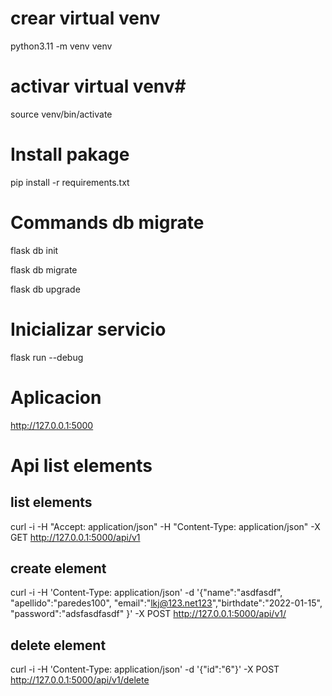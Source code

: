 
# crear virtual venv #
python3.11 -m venv venv

# activar virtual venv#

source venv/bin/activate



# Install pakage #

pip install -r requirements.txt


# Commands db migrate #

flask db init

flask db migrate

flask db upgrade


# Inicializar servicio #

flask run --debug


# Aplicacion # 

http://127.0.0.1:5000


# Api list elements #

## list elements ##
curl -i -H "Accept: application/json" -H "Content-Type: application/json" -X GET http://127.0.0.1:5000/api/v1

## create element ##

curl -i -H 'Content-Type: application/json' -d '{"name":"asdfasdf", "apellido":"paredes100", "email":"lkj@123.net123","birthdate":"2022-01-15", "password":"adsfasdfasdf"  }' -X POST  http://127.0.0.1:5000/api/v1/

## delete element ##

curl -i -H 'Content-Type: application/json' -d '{"id":"6"}' -X POST  http://127.0.0.1:5000/api/v1/delete

